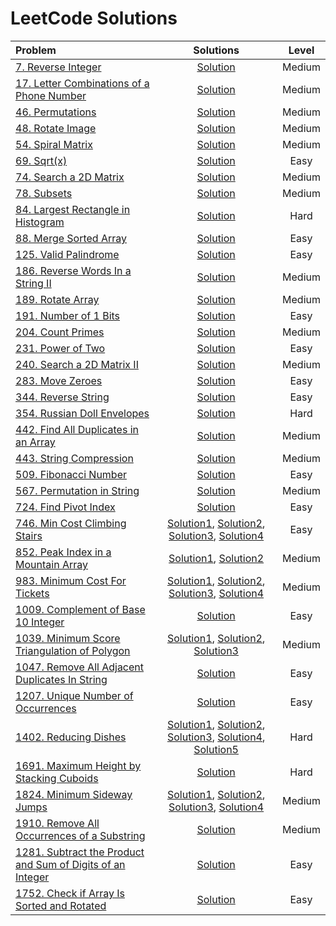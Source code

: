 # LeetCode Solutions

|  Problem  |  Solutions  |  Level  |
|:----------|:-----------:|:-------:|
|  [7. Reverse Integer](https://leetcode.com/problems/reverse-integer/)  |  [Solution](https://github.com/kishanrajput23/Love-Babbar-CPP-DSA-Course/blob/main/Lectures/Lecture_07/Lecture_Codes/07.cpp)  |  Medium  |
|  [17. Letter Combinations of a Phone Number](https://leetcode.com/problems/letter-combinations-of-a-phone-number/)  |  [Solution](https://github.com/kishanrajput23/Love-Babbar-CPP-DSA-Course/blob/main/Lectures/Lecture_38/Lecture_Codes/17.cpp)  |  Medium  |
|  [46. Permutations](https://leetcode.com/problems/permutations/description/)  |  [Solution](https://github.com/kishanrajput23/Love-Babbar-CPP-DSA-Course/blob/main/Lectures/Lecture_39/Lecture_Codes/46.cpp)  |  Medium  |
|  [48. Rotate Image](https://leetcode.com/problems/rotate-image/)  |  [Solution](https://github.com/kishanrajput23/Love-Babbar-CPP-DSA-Course/blob/main/Lectures/Lecture_23/Homework/48.cpp)  |  Medium  |
|  [54. Spiral Matrix](https://leetcode.com/problems/spiral-matrix/)  |  [Solution](https://github.com/kishanrajput23/Love-Babbar-CPP-DSA-Course/blob/main/Lectures/Lecture_23/Lecture_Codes/54.cpp)  |  Medium  |
|  [69. Sqrt(x)](https://leetcode.com/problems/sqrtx/)  |  [Solution](https://github.com/kishanrajput23/Love-Babbar-CPP-DSA-Course/blob/main/Lectures/Lecture_14/Lecture_Codes/69.cpp)  |  Easy  |
|  [74. Search a 2D Matrix](https://leetcode.com/problems/search-a-2d-matrix/)  |  [Solution](https://github.com/kishanrajput23/Love-Babbar-CPP-DSA-Course/blob/main/Lectures/Lecture_23/Lecture_Codes/74.cpp)  |  Medium  |
|  [78. Subsets](https://leetcode.com/problems/subsets/description/)  |  [Solution](https://github.com/kishanrajput23/Love-Babbar-CPP-DSA-Course/blob/main/Lectures/Lecture_37/Lecture_Codes/78.cpp)  |  Medium  |
|  [84. Largest Rectangle in Histogram](https://leetcode.com/problems/largest-rectangle-in-histogram/description/)  |  [Solution](https://github.com/kishanrajput23/Love-Babbar-CPP-DSA-Course/blob/main/Lectures/Lecture_56/Lecture_Codes/84.cpp)  |  Hard  |
|  [88. Merge Sorted Array](https://leetcode.com/problems/merge-sorted-array/)  |  [Solution](https://github.com/kishanrajput23/Love-Babbar-CPP-DSA-Course/blob/main/Lectures/Lecture_20/Homework/88.cpp)  |  Easy  |
|  [125. Valid Palindrome](https://leetcode.com/problems/valid-palindrome/)  |  [Solution](https://github.com/kishanrajput23/Love-Babbar-CPP-DSA-Course/blob/main/Lectures/Lecture_22/Lecture_Codes/125.cpp)  |  Easy  |
|  [186. Reverse Words In a String II](https://leetcode.com/problems/reverse-words-in-a-string-ii/)  |  [Solution](https://github.com/kishanrajput23/Love-Babbar-CPP-DSA-Course/blob/main/Lectures/Lecture_22/Homework/186.cpp)  |  Medium  |
|  [189. Rotate Array](https://leetcode.com/problems/rotate-array/)  |  [Solution](https://github.com/kishanrajput23/Love-Babbar-CPP-DSA-Course/blob/main/Lectures/Lecture_21/Lecture_Codes/189.cpp)  |  Medium  |
|  [191. Number of 1 Bits](https://leetcode.com/problems/number-of-1-bits/)  |  [Solution](https://github.com/kishanrajput23/Love-Babbar-CPP-DSA-Course/blob/main/Lectures/Lecture_05/Lecture_Codes/191.cpp)  |  Easy  |
|  [204. Count Primes](https://leetcode.com/problems/count-primes/)  |  [Solution](https://github.com/kishanrajput23/Love-Babbar-CPP-DSA-Course/blob/main/Lectures/Lecture_24/Lecture_Codes/204.cpp)  |  Medium  |
|  [231. Power of Two](https://leetcode.com/problems/power-of-two/)  |  [Solution](https://github.com/kishanrajput23/Love-Babbar-CPP-DSA-Course/blob/main/Lectures/Lecture_07/Lecture_Codes/231.cpp)  |  Easy  |
|  [240. Search a 2D Matrix II](https://leetcode.com/problems/search-a-2d-matrix-ii/)  |  [Solution](https://github.com/kishanrajput23/Love-Babbar-CPP-DSA-Course/blob/main/Lectures/Lecture_23/Lecture_Codes/240.cpp)  |  Medium  |
|  [283. Move Zeroes](https://leetcode.com/problems/move-zeroes/)  | [Solution](https://github.com/kishanrajput23/Love-Babbar-CPP-DSA-Course/blob/main/Lectures/Lecture_20/Lecture_Codes/283.cpp)  |  Easy  |
|  [344. Reverse String](https://leetcode.com/problems/reverse-string/)  |  [Solution](https://github.com/kishanrajput23/Love-Babbar-CPP-DSA-Course/blob/main/Lectures/Lecture_22/Lecture_Codes/344.cpp)  |  Easy  |
|  [354. Russian Doll Envelopes](https://leetcode.com/problems/russian-doll-envelopes/description/)  |  [Solution](https://github.com/kishanrajput23/Love-Babbar-CPP-DSA-Course/blob/main/Lectures/Lecture_119/Lecture_Codes/354.cpp)  |  Hard  |
|  [442. Find All Duplicates in an Array](https://leetcode.com/problems/find-all-duplicates-in-an-array/)  |  [Solution](https://github.com/kishanrajput23/Love-Babbar-CPP-DSA-Course/blob/main/Lectures/Lecture_10/Homework/442.cpp)  |  Medium  |
|  [443. String Compression](https://leetcode.com/problems/string-compression/)  |  [Solution](https://github.com/kishanrajput23/Love-Babbar-CPP-DSA-Course/blob/main/Lectures/Lecture_22/Lecture_Codes/443.cpp)  |  Medium  |
|  [509. Fibonacci Number](https://leetcode.com/problems/fibonacci-number/)  |  [Solution](https://github.com/kishanrajput23/Love-Babbar-CPP-DSA-Course/blob/main/Lectures/Lecture_32/Lecture_Codes/509.cpp)  |  Easy  |
|  [567. Permutation in String](https://leetcode.com/problems/permutation-in-string/)  |  [Solution](https://github.com/kishanrajput23/Love-Babbar-CPP-DSA-Course/blob/main/Lectures/Lecture_22/Lecture_Codes/567.cpp)  |  Medium  |
|  [724. Find Pivot Index](https://leetcode.com/problems/find-pivot-index/)  |  [Solution](https://github.com/kishanrajput23/Love-Babbar-CPP-DSA-Course/blob/main/Lectures/Lecture_13/Homework/724.cpp)  |  Easy  |
|  [746. Min Cost Climbing Stairs](https://leetcode.com/problems/min-cost-climbing-stairs/description/)  |  [Solution1](https://github.com/kishanrajput23/Love-Babbar-CPP-DSA-Course/blob/main/Lectures/Lecture_103/Lecture_Codes/746_1.cpp), [Solution2](https://github.com/kishanrajput23/Love-Babbar-CPP-DSA-Course/blob/main/Lectures/Lecture_103/Lecture_Codes/746_2.cpp), [Solution3](https://github.com/kishanrajput23/Love-Babbar-CPP-DSA-Course/blob/main/Lectures/Lecture_103/Lecture_Codes/746_3.cpp), [Solution4](https://github.com/kishanrajput23/Love-Babbar-CPP-DSA-Course/blob/main/Lectures/Lecture_103/Lecture_Codes/746_4.cpp)  |  Easy  |
|  [852. Peak Index in a Mountain Array](https://leetcode.com/problems/peak-index-in-a-mountain-array/)  |  [Solution1](https://github.com/kishanrajput23/Love-Babbar-CPP-DSA-Course/blob/main/Lectures/Lecture_13/Lecture_Codes/852.cpp), [Solution2](https://github.com/kishanrajput23/Love-Babbar-CPP-DSA-Course/blob/main/Lectures/Lecture_33/Homework/852.cpp)  |  Medium  |
|  [983. Minimum Cost For Tickets](https://leetcode.com/problems/minimum-cost-for-tickets/description/)  |  [Solution1](https://github.com/kishanrajput23/Love-Babbar-CPP-DSA-Course/blob/main/Lectures/Lecture_113/Lecture_Codes/983_1.cpp), [Solution2](https://github.com/kishanrajput23/Love-Babbar-CPP-DSA-Course/blob/main/Lectures/Lecture_113/Lecture_Codes/983_2.cpp), [Solution3](https://github.com/kishanrajput23/Love-Babbar-CPP-DSA-Course/blob/main/Lectures/Lecture_113/Lecture_Codes/983_3.cpp), [Solution4](https://github.com/kishanrajput23/Love-Babbar-CPP-DSA-Course/blob/main/Lectures/Lecture_114/Lecture_Codes/983_4.cpp)  |  Medium  |
|  [1009. Complement of Base 10 Integer](https://leetcode.com/problems/complement-of-base-10-integer/)  |  [Solution](https://github.com/kishanrajput23/Love-Babbar-CPP-DSA-Course/blob/main/Lectures/Lecture_07/Lecture_Codes/1009.cpp)  |  Easy  |
|  [1039. Minimum Score Triangulation of Polygon](https://leetcode.com/problems/minimum-score-triangulation-of-polygon/description/)  |  [Solution1](https://github.com/kishanrajput23/Love-Babbar-CPP-DSA-Course/blob/main/Lectures/Lecture_116/Lecture_Codes/1039_1.cpp), [Solution2](https://github.com/kishanrajput23/Love-Babbar-CPP-DSA-Course/blob/main/Lectures/Lecture_116/Lecture_Codes/1039_2.cpp), [Solution3](https://github.com/kishanrajput23/Love-Babbar-CPP-DSA-Course/blob/main/Lectures/Lecture_116/Lecture_Codes/1039_3.cpp)  |  Medium  |
|  [1047. Remove All Adjacent Duplicates In String](https://leetcode.com/problems/remove-all-adjacent-duplicates-in-string/)  |  [Solution](https://github.com/kishanrajput23/Love-Babbar-CPP-DSA-Course/blob/main/Lectures/Lecture_22/Homework/1047.cpp)  |  Easy  |
|  [1207. Unique Number of Occurrences](https://leetcode.com/problems/unique-number-of-occurrences/)  |  [Solution](https://github.com/kishanrajput23/Love-Babbar-CPP-DSA-Course/blob/main/Lectures/Lecture_10/Homework/1207.cpp)  |  Easy  |
|  [1402. Reducing Dishes](https://leetcode.com/problems/reducing-dishes/description/)  |  [Solution1](https://github.com/kishanrajput23/Love-Babbar-CPP-DSA-Course/blob/main/Lectures/Lecture_118/Lecture_Codes/1402_1.cpp), [Solution2](https://github.com/kishanrajput23/Love-Babbar-CPP-DSA-Course/blob/main/Lectures/Lecture_118/Lecture_Codes/1402_2.cpp), [Solution3](https://github.com/kishanrajput23/Love-Babbar-CPP-DSA-Course/blob/main/Lectures/Lecture_118/Lecture_Codes/1402_3.cpp), [Solution4](https://github.com/kishanrajput23/Love-Babbar-CPP-DSA-Course/blob/main/Lectures/Lecture_118/Lecture_Codes/1402_4.cpp), [Solution5](https://github.com/kishanrajput23/Love-Babbar-CPP-DSA-Course/blob/main/Lectures/Lecture_118/Lecture_Codes/1402_5.cpp)  |  Hard  |
|  [1691. Maximum Height by Stacking Cuboids](https://leetcode.com/problems/maximum-height-by-stacking-cuboids/description/)  |  [Solution](https://github.com/kishanrajput23/Love-Babbar-CPP-DSA-Course/blob/main/Lectures/Lecture_120/Lecture_Codes/1691.cpp)  |  Hard  |
|  [1824. Minimum Sideway Jumps](https://leetcode.com/problems/minimum-sideway-jumps/description/)  |  [Solution1](https://github.com/kishanrajput23/Love-Babbar-CPP-DSA-Course/blob/main/Lectures/Lecture_117/Lecture_Codes/1824_1.cpp), [Solution2](https://github.com/kishanrajput23/Love-Babbar-CPP-DSA-Course/blob/main/Lectures/Lecture_117/Lecture_Codes/1824_2.cpp), [Solution3](https://github.com/kishanrajput23/Love-Babbar-CPP-DSA-Course/blob/main/Lectures/Lecture_117/Lecture_Codes/1824_3.cpp), [Solution4](https://github.com/kishanrajput23/Love-Babbar-CPP-DSA-Course/blob/main/Lectures/Lecture_117/Lecture_Codes/1824_4.cpp)  |  Medium  |
|  [1910. Remove All Occurrences of a Substring](https://leetcode.com/problems/remove-all-occurrences-of-a-substring/)  |  [Solution](https://github.com/kishanrajput23/Love-Babbar-CPP-DSA-Course/blob/main/Lectures/Lecture_22/Lecture_Codes/1910.cpp)  |  Medium  |
|  [1281. Subtract the Product and Sum of Digits of an Integer](https://leetcode.com/problems/subtract-the-product-and-sum-of-digits-of-an-integer/)  |  [Solution](https://github.com/kishanrajput23/Love-Babbar-CPP-DSA-Course/blob/main/Lectures/Lecture_05/Lecture_Codes/1281.cpp)  |  Easy  |
|  [1752. Check if Array Is Sorted and Rotated](https://leetcode.com/problems/check-if-array-is-sorted-and-rotated/)  | [Solution](https://github.com/kishanrajput23/Love-Babbar-CPP-DSA-Course/blob/main/Lectures/Lecture_21/Lecture_Codes/1752.cpp)  |  Easy  |

